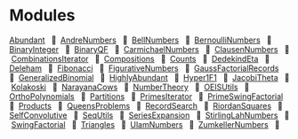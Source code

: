 # Modules

[Abundant](https://github.com/OpenLibMathSeq/Sequences.jl/blob/master/src/Abundant.jl)   🔶  [AndreNumbers](https://github.com/OpenLibMathSeq/Sequences.jl/blob/master/src/AndreNumbers.jl)   🔶  [BellNumbers](https://github.com/OpenLibMathSeq/Sequences.jl/blob/master/src/BellNumbers.jl)   🔶  [BernoulliNumbers](https://github.com/OpenLibMathSeq/Sequences.jl/blob/master/src/BernoulliNumbers.jl)   🔶  [BinaryInteger](https://github.com/OpenLibMathSeq/Sequences.jl/blob/master/src/BinaryInteger.jl)   🔶  [BinaryQF](https://github.com/OpenLibMathSeq/Sequences.jl/blob/master/src/BinaryQF.jl)   🔶  [CarmichaelNumbers](https://github.com/OpenLibMathSeq/Sequences.jl/blob/master/src/CarmichaelNumbers.jl)   🔶  [ClausenNumbers](https://github.com/OpenLibMathSeq/Sequences.jl/blob/master/src/ClausenNumbers.jl)   🔶  [CombinationsIterator](https://github.com/OpenLibMathSeq/Sequences.jl/blob/master/src/CombinationsIterator.jl)   🔶  [Compositions](https://github.com/OpenLibMathSeq/Sequences.jl/blob/master/src/Compositions.jl)   🔶  [Counts](https://github.com/OpenLibMathSeq/Sequences.jl/blob/master/src/Counts.jl)   🔶  [DedekindEta](https://github.com/OpenLibMathSeq/Sequences.jl/blob/master/src/DedekindEta.jl)   🔶  [Deleham](https://github.com/OpenLibMathSeq/Sequences.jl/blob/master/src/Deleham.jl)   🔶  [Fibonacci](https://github.com/OpenLibMathSeq/Sequences.jl/blob/master/src/Fibonacci.jl)   🔶  [FigurativeNumbers](https://github.com/OpenLibMathSeq/Sequences.jl/blob/master/src/FigurativeNumbers.jl)   🔶  [GaussFactorialRecords](https://github.com/OpenLibMathSeq/Sequences.jl/blob/master/src/GaussFactorialRecords.jl)   🔶  [GeneralizedBinomial](https://github.com/OpenLibMathSeq/Sequences.jl/blob/master/src/GeneralizedBinomial.jl)   🔶  [HighlyAbundant](https://github.com/OpenLibMathSeq/Sequences.jl/blob/master/src/HighlyAbundant.jl)   🔶  [Hyper1F1](https://github.com/OpenLibMathSeq/Sequences.jl/blob/master/src/Hyper1F1.jl)   🔶  [JacobiTheta](https://github.com/OpenLibMathSeq/Sequences.jl/blob/master/src/JacobiTheta.jl)   🔶  [Kolakoski](https://github.com/OpenLibMathSeq/Sequences.jl/blob/master/src/Kolakoski.jl)   🔶  [NarayanaCows](https://github.com/OpenLibMathSeq/Sequences.jl/blob/master/src/NarayanaCows.jl)   🔶  [NumberTheory](https://github.com/OpenLibMathSeq/Sequences.jl/blob/master/src/NumberTheory.jl)   🔶  [OEISUtils](https://github.com/OpenLibMathSeq/Sequences.jl/blob/master/src/OEISUtils.jl)   🔶  [OrthoPolynomials](https://github.com/OpenLibMathSeq/Sequences.jl/blob/master/src/OrthoPolynomials.jl)   🔶  [Partitions](https://github.com/OpenLibMathSeq/Sequences.jl/blob/master/src/Partitions.jl)   🔶  [PrimesIterator](https://github.com/OpenLibMathSeq/Sequences.jl/blob/master/src/PrimesIterator.jl)   🔶  [PrimeSwingFactorial](https://github.com/OpenLibMathSeq/Sequences.jl/blob/master/src/PrimeSwingFactorial.jl)   🔶  [Products](https://github.com/OpenLibMathSeq/Sequences.jl/blob/master/src/Products.jl)   🔶  [QueensProblems](https://github.com/OpenLibMathSeq/Sequences.jl/blob/master/src/QueensProblems.jl)   🔶  [RecordSearch](https://github.com/OpenLibMathSeq/Sequences.jl/blob/master/src/RecordSearch.jl)   🔶  [RiordanSquares](https://github.com/OpenLibMathSeq/Sequences.jl/blob/master/src/RiordanSquares.jl)   🔶  [SelfConvolutive](https://github.com/OpenLibMathSeq/Sequences.jl/blob/master/src/SelfConvolutive.jl)   🔶  [SeqUtils](https://github.com/OpenLibMathSeq/Sequences.jl/blob/master/src/SeqUtils.jl)   🔶  [SeriesExpansion](https://github.com/OpenLibMathSeq/Sequences.jl/blob/master/src/SeriesExpansion.jl)   🔶  [StirlingLahNumbers](https://github.com/OpenLibMathSeq/Sequences.jl/blob/master/src/StirlingLahNumbers.jl)   🔶  [SwingFactorial](https://github.com/OpenLibMathSeq/Sequences.jl/blob/master/src/SwingFactorial.jl)   🔶  [Triangles](https://github.com/OpenLibMathSeq/Sequences.jl/blob/master/src/Triangles.jl)   🔶  [UlamNumbers](https://github.com/OpenLibMathSeq/Sequences.jl/blob/master/src/UlamNumbers.jl)   🔶  [ZumkellerNumbers](https://github.com/OpenLibMathSeq/Sequences.jl/blob/master/src/ZumkellerNumbers.jl)   🔶  